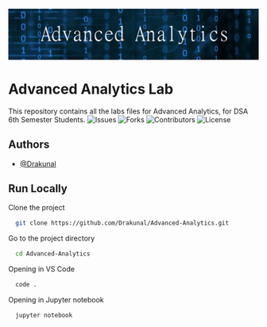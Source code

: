 
![Logo](https://github.com/Drakunal/Advanced-Analytics/blob/main/logo.png?raw=true)
# Advanced Analytics Lab

This repository contains all the labs files for Advanced Analytics, for DSA 
6th Semester Students.
![Issues](https://img.shields.io/github/issues/Drakunal/Advanced-analytics?color=yellow&style=for-the-badge)
![Forks](https://img.shields.io/github/forks/Drakunal/Advanced-Analytics?style=for-the-badge)
![Contributors](https://img.shields.io/github/contributors/Drakunal/Advanced-Analytics?style=for-the-badge)
![License](https://img.shields.io/github/license/Drakunal/Advanced-Analytics?style=for-the-badge)
## Authors

- [@Drakunal](https://github.com/Drakunal)


## Run Locally

Clone the project

```bash
  git clone https://github.com/Drakunal/Advanced-Analytics.git
```

Go to the project directory

```bash
  cd Advanced-Analytics
```

Opening in VS Code

```bash
  code .
```

Opening in Jupyter notebook

```bash
  jupyter notebook
```

